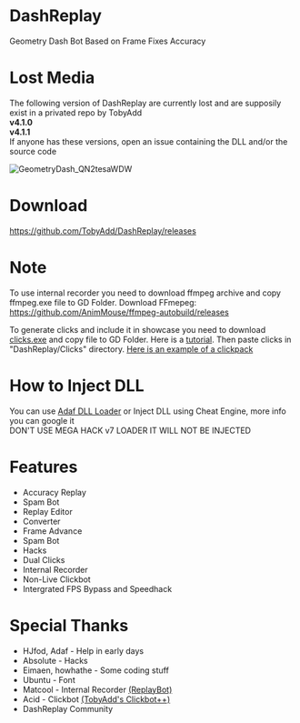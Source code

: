 # DashReplay
Geometry Dash Bot Based on Frame Fixes Accuracy

# Lost Media
The following version of DashReplay are currently lost and are supposily exist in a privated repo by TobyAdd   
**v4.1.0**   
**v4.1.1**   
If anyone has these versions, open an issue containing the DLL and/or the source code   

![GeometryDash_QN2tesaWDW](https://user-images.githubusercontent.com/66429886/221263704-c4866078-c7fd-4d6a-94ae-f4d6ae0c74c2.png)

# Download
https://github.com/TobyAdd/DashReplay/releases

# Note
To use internal recorder you need to download ffmpeg archive and copy ffmpeg.exe file to GD Folder.
Download FFmepeg: https://github.com/AnimMouse/ffmpeg-autobuild/releases

To generate clicks and include it in showcase you need to download [clicks.exe](https://github.com/TobyAdd/DashReplay/releases/download/v4.0.1/clicks.exe) and copy file to GD Folder. Here is a [tutorial](https://youtu.be/ce7W4Z9qrIM).
Then paste clicks in "DashReplay/Clicks" directory. [Here is an example of a clickpack](https://github.com/TobyAdd/DashReplay/releases/download/v4.0.1/sample_clickpack.zip)

# How to Inject DLL
You can use [Adaf DLL Loader](https://github.com/adafcaefc/GDDllLoader) or Inject DLL using Cheat Engine, more info you can google it<br />
DON'T USE MEGA HACK v7 LOADER IT WILL NOT BE INJECTED

# Features
- Accuracy Replay
- Spam Bot
- Replay Editor
- Converter
- Frame Advance
- Spam Bot
- Hacks
- Dual Clicks
- Internal Recorder
- Non-Live Clickbot
- Intergrated FPS Bypass and Speedhack

# Special Thanks
- HJfod, Adaf - Help in early days
- Absolute - Hacks
- Eimaen, howhathe - Some coding stuff
- Ubuntu - Font
- Matcool - Internal Recorder [(ReplayBot)](https://github.com/matcool/ReplayBot)
- Acid - Clickbot [(TobyAdd's Clickbot++)](https://github.com/thisisignitedoreo/tcbpp)
- DashReplay Community
